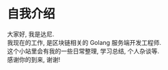 # 自我介绍


大家好, 我是达尼.  
我现在的工作, 是区块链相关的 Golang 服务端开发工程师.  
这个小站里会有我的一些日常整理, 学习总结, 个人杂谈等.  
感谢你的到来, 谢谢!  
